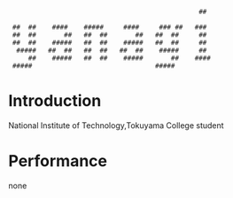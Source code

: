 ```
                                                ##

 ##  ##    ####    #####     ####     ### ##   ###
 ##  ##       ##   ##  ##       ##   ##  ##     ##
 ##  ##    #####   ##  ##    #####   ##  ##     ##
  #####   ##  ##   ##  ##   ##  ##    #####     ##
     ##    #####   ##  ##    #####       ##    ####
 #####                               #####
 ```

# Introduction
National Institute of Technology,Tokuyama College student<br>
# Performance
none

